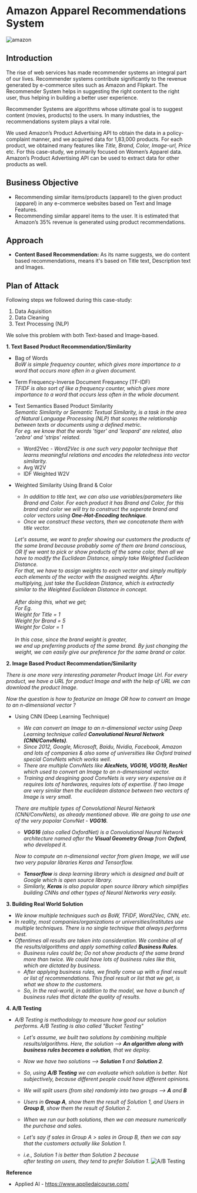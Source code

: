 # Amazon Apparel Recommendations System

![amazon](https://gitlab.com/akashbangalkar/amazon-apparel-recommendations-system/-/raw/main/amazon-apparel.jpg)

## Introduction
The rise of web services has made recommender systems an integral part of our lives. Recommender systems contribute significantly to the revenue generated by e-commerce sites such as Amazon and Flipkart. The Recommender System helps in suggesting the right content to the right user, thus helping in building a better user experience.

Recommender Systems are algorithms whose ultimate goal is to suggest content (movies, products) to the users. In many industries, the recommendations system plays a vital role.

We used Amazon’s Product Advertising API to obtain the data in a policy-complaint manner, and we acquired data for 1,83,000 products. For each product, we obtained many features like _Title, Brand, Color, Image-url, Price_ etc. For this case-study, we primarily focused on Women’s Apparel data. Amazon’s Product Advertising API can be used to extract data for other products as well.
## Business Objective
- Recommending similar items/products (apparel) to the given product (apparel) in any e-commerce websites based on Text and Image Features.
- Recommending similar apparel items to the user. It is estimated that Amazon’s 35% revenue is generated using product recommendations.

## Approach
- **Content Based Recommendation:** As its name suggests, we do content based recommendations, means it's based on Title text, Description text and Images.

## Plan of Attack
Following steps we followed during this case-study:
1. Data Aquisition
2. Data Cleaning
3. Text Processing (NLP)

We solve this problem with both Text-based and Image-based.<br>

**1. Text Based Product Recommendation/Similarity**
- Bag of Words<br>
_BoW is simple frequency counter, which gives more importance to a word that occurs more often in a given document._
- Term Frequency-Inverse Document Frequency (TF-IDF)<br>
_TFIDF is also sort of like a frequency counter, which gives more importance to a word that occurs less often in the whole document._

- Text Semantics Based Product Similarity<br>
_Semantic Similarity or Semantic Textual Similarity, is a task in the area of Natural Language Processing (NLP) that scores the relationship between texts or documents using a defined metric._<br>
_For eg. we know that the words 'tiger' and 'leopard' are related, also 'zebra' and 'strips' related._
  - Word2Vec - _Word2Vec is one such very popolar technique that learns meaningful relations and encodes the relatedness into vector similarity._
  - Avg W2V
  - IDF Weighted W2V<br>

- Weighted Similarity Using Brand & Color<br>
   - _In addition to title text, we can also use variables/parameters like Brand and Color. For each product it has Brand and Color, for this brand and color we will try to construct the seperate brand and color vectors using **One-Hot-Encoding technique**._<br>
   - _Once we construct these vectors, then we concatenate them with title vector._<br>

  _Let's assume, we want to prefer showing our customers the products of the same brand because probably some of them are brand conscious, OR If we want to pick or show products of the same color, then all we have to modify the Euclidean Distance, simply take Weighted Euclidean Distance._<br>
  _For that, we have to assign weights to each vector and simply multiply each elements of the vector with the assigned weights. After multiplying, just take the Euclidean Distance, which is extractedly similar to the Weighted Euclidean Distance in concept._<br>
    <br>_After doing this, what we get;<br>
    For Eg.<br>
    Weight for Title = 1<br>
    Weight for Brand = 5<br>
    Weight for Color = 1_<br><br>
    _In this case, since the brand weight is greater, we end up preferring products of the same brand. By just changing the weight, we can easily give our preference for the same brand or color._


**2. Image Based Product Recommendation/Similarity**<br>

  _There is one more very interesting parameter Product Image Url. For every product, we have a URL for product Image and with the help of URL we can download the product Image._<br>

  _Now the question is how to featurize an Image OR how to convert an Image to an n-dimensional vector ?_<br>

- Using CNN (Deep Learning Technique)<br>
   - _We can convert an Image to an n-dimensional vector using Deep Learning technique called **Convolutional Neural Network (CNN/ConvNets)**._<br>
   - _Since 2012, Google, Microsoft, Baidu, Nvidia, Facebook, Amazon and lots of companies & also some of universities like Oxford trained special ConvNets which works well._<br>
   - _There are multiple ConvNets like **AlexNets, VGG16, VGG19, ResNet** which used to convert an Image to an n-dimensional vector._<br>
   - _Training and desgining good ConvNets is very very expensive as it requires lots of hardwares, requires lots of expertise. If two Image are very similar then the euclidean distance between two vectors of Image is very small._<br>

  _There are multiple types of Convolutional Neural Network (CNN/ConvNets), as already mentioned above. We are going to use one of the very popolar ConvNet - **VGG16**._<br>
   - _**VGG16** (also called OxfordNet) is a Convolutional Neural Network architecture named after the **Visual Geometry Group** from **Oxford**, who developed it._<br>

  _Now to compute an n-dimensional vector from given Image, we will use two very popular libraries Keras and Tensorflow._
    - _**Tensorflow** is deep learning library which is designed and built at Google which is open source library._
    - _Similarly, **Keras** is also popular open source library which simplifies building CNNs and other types of Neural Networks very easily._

**3. Building Real World Solution**<br>
  - _We know multiple techniques such as BoW, TFIDF, Word2Vec, CNN, etc._<br>
  - _In reality, most companies/organizations or universities/institutes use multiple techniques. There is no single technique that always performs best._<br>
  - _Oftentimes all results are taken into consideration. We combine all of the results/algorithms and apply something called **Business Rules**._<br>
    - _Business rules could be; Do not show products of the same brand more than twice. We could have lots of business rules like this, which are dictated by business._<br>
    - _After applying business rules, we finally come up with a final result or list of recommendations. This final result or list that we get, is what we show to the customers._<br>
    - _So, In the real-world, in addition to the model, we have a bunch of business rules that dictate the quality of results._

**4. A/B Testing**<br>
  - _A/B Testing is methodology to measure how good our solution performs. A/B Testing is also called "Bucket Testing"_<br> 
    - _Let's assume, we built two solutions by combining multiple results/algorithms. Here, the solution --> **An algorithm along with business rules becomes a solution**, that we deploy._
    - _Now we have two solutions --> **Solution 1** and **Solution 2**._
    - _So, using **A/B Testing** we can evaluate which solution is better. Not subjectively, because different people could have different opinions._

    - _We will split users (from site) randomly into two groups --> **A** and **B**_
    - _Users in **Group A**, show them the result of Solution 1, and Users in **Group B**, show them the result of Solution 2._
    - _When we run our both solutions, then we can measure numerically the purchase and sales._
    - _Let's say if sales in Group A > sales in Group B, then we can say that the customers actually like Solution 1._
    - _i.e., Solution 1 is better than Solution 2 because after testing on users, they tend to prefer Solution 1_.
![A/B Testing](https://gitlab.com/akashbangalkar/amazon-apparel-recommendations-system/-/raw/main/ab_testing.png)

**Reference**<br>
  - Applied AI - https://www.appliedaicourse.com/
